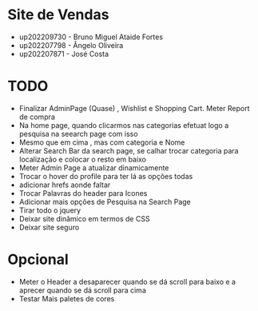 
# Site de Vendas

* up202209730 - Bruno Miguel Ataide Fortes
* up202207798 - Ângelo Oliveira
* up202207871 - José Costa  


# TODO

* Finalizar AdminPage (Quase) , Wishlist e Shopping Cart. Meter Report de compra
* Na home page, quando clicarmos nas categorias efetuat logo a pesquisa na seearch page com isso
* Mesmo que em cima , mas com categoria e Nome
* Alterar Search Bar da search page, se calhar trocar categoria para localização e colocar o resto em baixo
* Meter Admin Page a atualizar dinamicamente
* Trocar o hover do profile para ter lá as opções todas
* adicionar hrefs aonde faltar
* Trocar Palavras do header para Icones
* Adicionar mais opções de Pesquisa na Search Page
* Tirar todo o jquery
* Deixar site dinâmico em termos de CSS
* Deixar site seguro

# Opcional 

* Meter o Header a desaparecer quando se dá scroll para baixo e a aprecer quando se dá scroll para cima
* Testar Mais paletes de cores